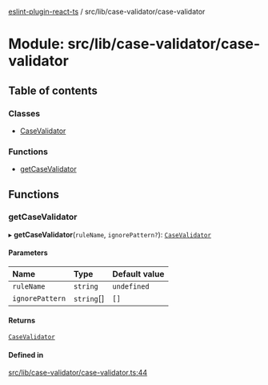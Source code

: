 [eslint-plugin-react-ts](../README.md) / src/lib/case-validator/case-validator

# Module: src/lib/case-validator/case-validator

## Table of contents

### Classes

- [CaseValidator](../classes/src_lib_case_validator_case_validator.CaseValidator.md)

### Functions

- [getCaseValidator](src_lib_case_validator_case_validator.md#getcasevalidator)

## Functions

### getCaseValidator

▸ **getCaseValidator**(`ruleName`, `ignorePattern?`): [`CaseValidator`](../classes/src_lib_case_validator_case_validator.CaseValidator.md)

#### Parameters

| Name | Type | Default value |
| :------ | :------ | :------ |
| `ruleName` | `string` | `undefined` |
| `ignorePattern` | `string`[] | `[]` |

#### Returns

[`CaseValidator`](../classes/src_lib_case_validator_case_validator.CaseValidator.md)

#### Defined in

[src/lib/case-validator/case-validator.ts:44](https://github.com/Rel1cx/eslint-plugin-react-ts/blob/0eee112/src/lib/case-validator/case-validator.ts#L44)
